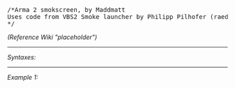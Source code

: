 <pre>/*Arma 2 smokscreen, by Maddmatt
Uses code from VBS2 Smoke launcher by Philipp Pilhofer (raedor) & Andrew Barron
*/</pre>

*(Reference Wiki "placeholder")*


---
*Syntaxes:*

<!-- [] call `BIS_fnc_effectFiredSmokeLauncher_boat` -->

---
*Example 1:*

<!-- 
```sqf
[] call BIS_fnc_effectFiredSmokeLauncher_boat;
``` -->
